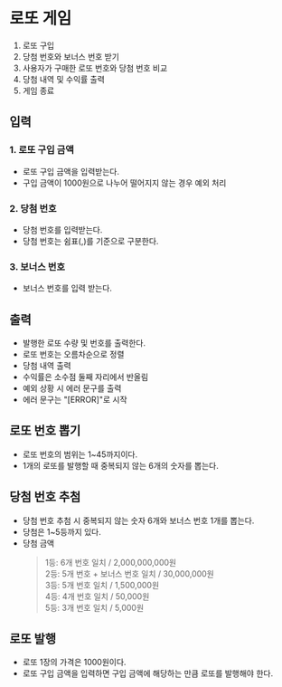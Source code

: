 # 로또 게임
1. 로또 구입 
2. 당첨 번호와 보너스 번호 받기 
3. 사용자가 구매한 로또 번호와 당첨 번호 비교
4. 당첨 내역 및 수익률 출력 
5. 게임 종료

## 입력
### 1. 로또 구입 금액
- 로또 구입 금액을 입력받는다.
- 구입 금액이 1000원으로 나누어 떨어지지 않는 경우 예외 처리
### 2. 당첨 번호
- 당첨 번호를 입력받는다.
- 당첨 번호는 쉼표(,)를 기준으로 구분한다.
### 3. 보너스 번호
- 보너스 번호를 입력 받는다.

## 출력
- 발행한 로또 수량 및 번호를 출력한다.
- 로또 번호는 오름차순으로 정렬
- 당첨 내역 출력
- 수익률은 소수점 둘째 자리에서 반올림
- 예외 상황 시 에러 문구를 출력
- 에러 문구는 "[ERROR]"로 시작

## 로또 번호 뽑기
- 로또 번호의 범위는 1~45까지이다.
- 1개의 로또를 발행할 때 중복되지 않는 6개의 숫자를 뽑는다.

## 당첨 번호 추첨
- 당첨 번호 추첨 시 중복되지 않는 숫자 6개와 보너스 번호 1개를 뽑는다.
- 당첨은 1~5등까지 있다.
- 당첨 금액
    > 1등: 6개 번호 일치 / 2,000,000,000원  
     2등: 5개 번호 + 보너스 번호 일치 / 30,000,000원  
     3등: 5개 번호 일치 / 1,500,000원  
     4등: 4개 번호 일치 / 50,000원  
     5등: 3개 번호 일치 / 5,000원

## 로또 발행
- 로또 1장의 가격은 1000원이다.
- 로또 구입 금액을 입력하면 구입 금액에 해당하는 만큼 로또를 발행해야 한다.


 